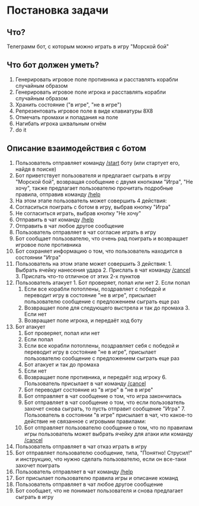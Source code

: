 # Постановка задачи
## Что?
Телеграмм бот, с которым можно играть в игру "Морской бой"

## Что бот должен уметь?
1. Генерировать игровое поле противника и расставлять корабли случайным образом
2. Генерировать игровое поле игрока и расставлять корабли случайным образом
3. Хранить состояние ("в игре", "не в игре")
4. Репрезентовать игровое поле в виде клавиатуры 8Х8
5. Отмечать промахи и попадания на поле
6. Нагибать игрока шквальным огнём
7. do it

## Описание взаимодействия с ботом
1. Пользователь отправляет команду [/start](#) боту (или стартует его, найдя в поиске)
2. Бот приветствует пользователя и предлагает сыграть в игру "Морской бой",
   возвращая сообщение с двумя кнопками "Игра", "Не хочу",
   также предлагает пользователю прочитать подробные правила, отправив команду [/help](#)
3. На этом этапе пользователь может совершить 4 действия:
  1. Согласиться поиграть с ботом в игру, выбрав кнопку "Игра"
  2. Не согласиться играть, выбрав кнопку "Не хочу"
  3. Отправить в чат команду [/help](#)
  4. Отправить в чат любое другое сообщение
4. Пользователь отправляет в чат согласие играть в игру
  1. Бот сообщает пользователю, что очень рад поиграть и возвращает игровое поле противника
  2. Бот сохраняет информацию о том, что   пользователь находится в состоянии "Игра"
  3. Пользователь на этом этапе может совершить 3 действия:
    1. Выбрать ячейку нанесения удара
    2. Прислать в чат команду [/cancel](#)
    3. Прислать что-то отличное от этих 2-х пунктов
  4. Пользователь атакует
    1. Бот проверяет, попал или нет
    2. Если попал
      1. Если все корабли потоплены, поздравляет с победой и переводит игру в состояние "не в игре", присылает пользователю сообщение с предложением сыграть еще раз
      2. Возвращает поле для следующего выстрела и так до промаха
    3. Если нет
      1. Возвращает поле игрока, и передаёт ход боту
  5. Бот атакует
      1. Бот проверяет, попал или нет
      2. Если попал
        1. Если все корабли потоплены, поздравляет себя с победой и переводит игру в состояние "не в игре",
          присылает пользователю сообщение с предложением сыграть еще раз
        2. Бот атакует и так до промаха
      3. Если нет
        1. Возвращает поле противника, и передаёт ход игроку
    6. Пользователь присылает в чат команду [/cancel](#)
      1. Бот переводит состояние из "в игре" в "не в игре"
      2. Бот отправляет в чат сообщение о том, что игра закончилась
      3. Бот отправляет в чат сообщение о том, что если пользователь захочет снова сыграть, то пусть отправит сообщение "Игра"
    7. Пользователь в состоянии "в игре" присылает в чат, что какое-то действие не связанное с игровыми правилами:
      1. Бот отправляет пользователю сообщение о том,
        что по правилам игры пользователь может выбрать ячейку для атаки или команду [/cancel](#)
5. Пользователь отправляет в чат отказ играть в игру
  1. Бот отправляет пользователю сообщение, типа, "Понятно! Струсил!" и инструкцию, что нужно сделать пользователю,
    если он все-таки захочет поиграть
6. Пользователь отправляет в чат команду [/help](#)
  1. Бот присылает пользователю правила игры и описание команд
7. Пользователь отправляет в чат любое другое сообщение
  1. Бот сообщает, что не понимает пользователя и снова предлагает сыграть в игру